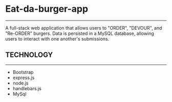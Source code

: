 # Eat-da-burger-app
---
A full-stack web application that allows users to "ORDER", "DEVOUR", and "Re-ORDER" burgers. Data is persisted in a MySQL database, allowing users to interact with one another's submissions.

## TECHNOLOGY
---
* Bootstrap
* express.js
* node.js
* handlebars.js
* MySql

